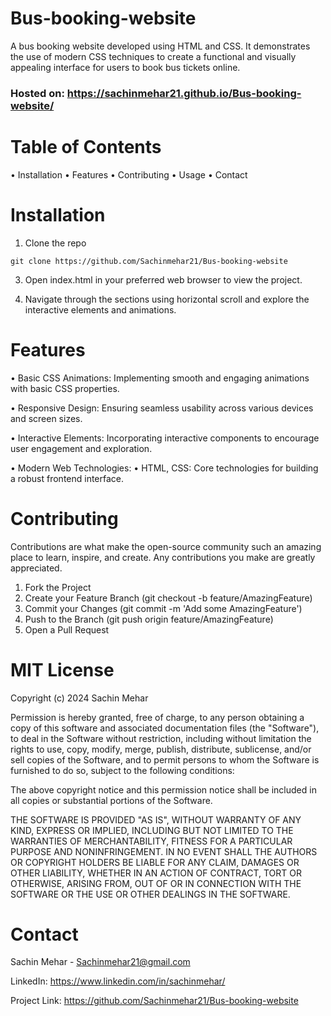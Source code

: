 # Bus-booking-website
A bus booking website developed using HTML and CSS. It demonstrates the use of modern CSS techniques to create a functional and visually appealing interface for users to book bus tickets online.

### Hosted on: https://sachinmehar21.github.io/Bus-booking-website/
# Table of Contents
 • Installation
 • Features
 • Contributing
 • Usage
 • Contact

 # Installation

1. Clone the repo
```
git clone https://github.com/Sachinmehar21/Bus-booking-website
```
3. Open index.html in your preferred web browser to view the project.

4. Navigate through the sections using horizontal scroll and explore the interactive elements and animations.

# Features
 • Basic CSS Animations: Implementing smooth and engaging animations with basic CSS properties.
 
 • Responsive Design: Ensuring seamless usability across various devices and screen sizes.
 
 • Interactive Elements: Incorporating interactive components to encourage user engagement and exploration.
 
 • Modern Web Technologies:
   • HTML, CSS: Core technologies for building a robust frontend interface.

# Contributing

Contributions are what make the open-source community such an amazing place to learn, inspire, and create. Any contributions you make are greatly appreciated.

1. Fork the Project
2. Create your Feature Branch (git checkout -b feature/AmazingFeature)
3. Commit your Changes (git commit -m 'Add some AmazingFeature')
4. Push to the Branch (git push origin feature/AmazingFeature)
5. Open a Pull Request

# MIT License

Copyright (c) 2024 Sachin Mehar

Permission is hereby granted, free of charge, to any person obtaining a copy
of this software and associated documentation files (the "Software"), to deal
in the Software without restriction, including without limitation the rights
to use, copy, modify, merge, publish, distribute, sublicense, and/or sell
copies of the Software, and to permit persons to whom the Software is
furnished to do so, subject to the following conditions:

The above copyright notice and this permission notice shall be included in all
copies or substantial portions of the Software.

THE SOFTWARE IS PROVIDED "AS IS", WITHOUT WARRANTY OF ANY KIND, EXPRESS OR
IMPLIED, INCLUDING BUT NOT LIMITED TO THE WARRANTIES OF MERCHANTABILITY,
FITNESS FOR A PARTICULAR PURPOSE AND NONINFRINGEMENT. IN NO EVENT SHALL THE
AUTHORS OR COPYRIGHT HOLDERS BE LIABLE FOR ANY CLAIM, DAMAGES OR OTHER
LIABILITY, WHETHER IN AN ACTION OF CONTRACT, TORT OR OTHERWISE, ARISING FROM,
OUT OF OR IN CONNECTION WITH THE SOFTWARE OR THE USE OR OTHER DEALINGS IN THE
SOFTWARE.

# Contact

Sachin Mehar - Sachinmehar21@gmail.com

LinkedIn: https://www.linkedin.com/in/sachinmehar/

Project Link: https://github.com/Sachinmehar21/Bus-booking-website
